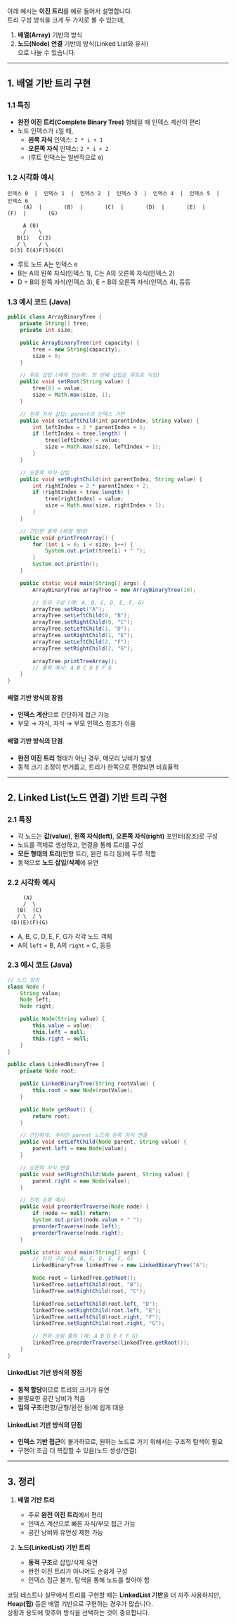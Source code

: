 아래 예시는 **이진 트리**를 예로 들어서 설명합니다.  
트리 구성 방식을 크게 두 가지로 볼 수 있는데,
1) **배열(Array)** 기반의 방식
2) **노드(Node) 연결** 기반의 방식(Linked List와 유사)  
   으로 나눌 수 있습니다.

---

## 1. 배열 기반 트리 구현

### 1.1 특징
- **완전 이진 트리(Complete Binary Tree)** 형태일 때 인덱스 계산이 편리
- 노드 인덱스가 `i`일 때,
    - **왼쪽 자식** 인덱스: `2 * i + 1`
    - **오른쪽 자식** 인덱스: `2 * i + 2`
    - (루트 인덱스는 일반적으로 `0`)

### 1.2 시각화 예시

```plaintext
인덱스 0  |  인덱스 1  |  인덱스 2  |  인덱스 3  |  인덱스 4  |  인덱스 5  |  인덱스 6
     (A)  |       (B)  |       (C)  |       (D)  |       (E)  |       (F)  |       (G)

     A (0)
     /    \
   B(1)   C(2)
   / \    / \
 D(3) E(4)F(5)G(6)
```

- 루트 노드 A는 인덱스 `0`
- B는 A의 왼쪽 자식(인덱스 1), C는 A의 오른쪽 자식(인덱스 2)
- D = B의 왼쪽 자식(인덱스 3), E = B의 오른쪽 자식(인덱스 4), 등등

### 1.3 예시 코드 (Java)

```java
public class ArrayBinaryTree {
    private String[] tree;
    private int size;

    public ArrayBinaryTree(int capacity) {
        tree = new String[capacity];
        size = 0;
    }

    // 루트 삽입 (예제 단순화: 첫 번째 삽입은 루트로 지정)
    public void setRoot(String value) {
        tree[0] = value;
        size = Math.max(size, 1);
    }

    // 왼쪽 자식 삽입: parent의 인덱스 기반
    public void setLeftChild(int parentIndex, String value) {
        int leftIndex = 2 * parentIndex + 1;
        if (leftIndex < tree.length) {
            tree[leftIndex] = value;
            size = Math.max(size, leftIndex + 1);
        }
    }

    // 오른쪽 자식 삽입
    public void setRightChild(int parentIndex, String value) {
        int rightIndex = 2 * parentIndex + 2;
        if (rightIndex < tree.length) {
            tree[rightIndex] = value;
            size = Math.max(size, rightIndex + 1);
        }
    }

    // 간단한 출력 (배열 형태)
    public void printTreeArray() {
        for (int i = 0; i < size; i++) {
            System.out.print(tree[i] + " ");
        }
        System.out.println();
    }

    public static void main(String[] args) {
        ArrayBinaryTree arrayTree = new ArrayBinaryTree(10);

        // 트리 구성 (예: A, B, C, D, E, F, G)
        arrayTree.setRoot("A");
        arrayTree.setLeftChild(0, "B");
        arrayTree.setRightChild(0, "C");
        arrayTree.setLeftChild(1, "D");
        arrayTree.setRightChild(1, "E");
        arrayTree.setLeftChild(2, "F");
        arrayTree.setRightChild(2, "G");

        arrayTree.printTreeArray();
        // 출력 예시: A B C D E F G
    }
}
```

#### 배열 기반 방식의 장점
- **인덱스 계산**으로 간단하게 접근 가능
- 부모 → 자식, 자식 → 부모 인덱스 참조가 쉬움

#### 배열 기반 방식의 단점
- **완전 이진 트리** 형태가 아닌 경우, 메모리 낭비가 발생
- 동적 크기 조정이 번거롭고, 트리가 한쪽으로 편향되면 비효율적

---

## 2. Linked List(노드 연결) 기반 트리 구현

### 2.1 특징
- 각 노드는 **값(value)**, **왼쪽 자식(left)**, **오른쪽 자식(right)** 포인터(참조)로 구성
- 노드를 객체로 생성하고, 연결을 통해 트리를 구성
- **모든 형태의 트리**(편향 트리, 완전 트리 등)에 두루 적합
- 동적으로 **노드 삽입/삭제**에 유연

### 2.2 시각화 예시

```plaintext
     (A)
     /  \
   (B)  (C)
   / \  / \
 (D)(E)(F)(G)
```

- A, B, C, D, E, F, G가 각각 노드 객체
- A의 `left` = B, A의 `right` = C, 등등

### 2.3 예시 코드 (Java)

```java
// 노드 정의
class Node {
    String value;
    Node left;
    Node right;

    public Node(String value) {
        this.value = value;
        this.left = null;
        this.right = null;
    }
}

public class LinkedBinaryTree {
    private Node root;

    public LinkedBinaryTree(String rootValue) {
        this.root = new Node(rootValue);
    }

    public Node getRoot() {
        return root;
    }

    // 간단하게: 주어진 parent 노드에 왼쪽 자식 연결
    public void setLeftChild(Node parent, String value) {
        parent.left = new Node(value);
    }

    // 오른쪽 자식 연결
    public void setRightChild(Node parent, String value) {
        parent.right = new Node(value);
    }

    // 전위 순회 예시
    public void preorderTraverse(Node node) {
        if (node == null) return;
        System.out.print(node.value + " ");
        preorderTraverse(node.left);
        preorderTraverse(node.right);
    }

    public static void main(String[] args) {
        // 트리 구성 (A, B, C, D, E, F, G)
        LinkedBinaryTree linkedTree = new LinkedBinaryTree("A");

        Node root = linkedTree.getRoot();
        linkedTree.setLeftChild(root, "B");
        linkedTree.setRightChild(root, "C");

        linkedTree.setLeftChild(root.left, "D");
        linkedTree.setRightChild(root.left, "E");
        linkedTree.setLeftChild(root.right, "F");
        linkedTree.setRightChild(root.right, "G");

        // 전위 순회 출력 (예: A B D E C F G)
        linkedTree.preorderTraverse(linkedTree.getRoot());
    }
}
```

#### LinkedList 기반 방식의 장점
- **동적 할당**이므로 트리의 크기가 유연
- 불필요한 공간 낭비가 적음
- **임의 구조**(편향/균형/완전 등)에 쉽게 대응

#### LinkedList 기반 방식의 단점
- **인덱스 기반 접근**이 불가하므로, 원하는 노드로 가기 위해서는 구조적 탐색이 필요
- 구현이 조금 더 복잡할 수 있음(노드 생성/연결)

---

## 3. 정리

1. **배열 기반 트리**
    - 주로 **완전 이진 트리**에서 편리
    - 인덱스 계산으로 빠른 자식/부모 접근 가능
    - 공간 낭비와 유연성 제한 가능

2. **노드(LinkedList) 기반 트리**
    - **동적 구조**로 삽입/삭제 유연
    - 완전 이진 트리가 아니어도 손쉽게 구성
    - 인덱스 접근 불가, 탐색을 통해 노드를 찾아야 함

코딩 테스트나 실무에서 트리를 구현할 때는 **LinkedList 기반**을 더 자주 사용하지만,  
**Heap(힙)** 등은 배열 기반으로 구현하는 경우가 많습니다.  
상황과 용도에 맞추어 방식을 선택하는 것이 중요합니다.